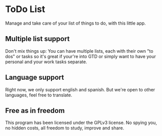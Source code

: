 # ToDo List

Manage and take care of your list of things to do, with this little app.

## Multiple list support

Don't mix things up: You can have multiple lists, each with their own "to dos" or tasks so
it's great if your're into GTD or simply want to have your personal and your work tasks
separate.

## Language support

Right now, we only support english and spanish. But we're open to other languages, feel free to 
translate.

## Free as in freedom

This program has been licensed under the GPLv3 license. No spying you, no hidden costs, all freedom
to study, improve and share.